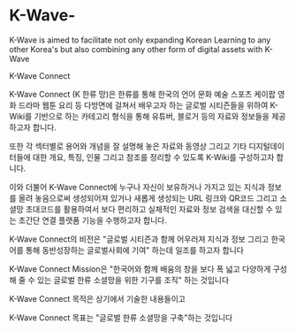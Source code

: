 # K-Wave-
K-Wave is aimed to facilitate not only expanding Korean Learning to any other Korea's  but also combining any other form of digital assets with K-Wave 

K-Wave Connect

K-Wave Connect (K 한류 망)은 한류를 통해 
한국의 언어 문화 예술 스포츠 케이팝 영화 드라마 웹툰 요리 등 다방면에 걸쳐서 배우고자 하는 글로벌 시티즌들을 위하여 
K-Wiki를 기반으로 하는 카테고리 형식을 통해 유튜버, 블로거 등의 자료와 정보들을 제공하고자 합니다.

또한 각 섹터별로 용어와 개념을 잘 설명해 놓은 자료와 동영상 그리고 기타 디지털데이터들에 대한 개요, 특징, 인물 그리고 참조를 
정리할 수 있도록 K-Wiki를 구성하고자 합니다.

이와 더불어 K-Wave Connect에 누구나 자신이 보유하거나 가지고 있는 지식과 정보를 올려 놓음으로써
생성되어져 있거나 새롭게 생성되는 URL 링크와 QR코드 그리고 소셜망 초대코드를 활용하여서
보다 편리하고 실체적인 자료와 정보 검색을 대신할 수 있는 초간단 연결 플랫폼 기능을 수행하고자 합니다.

K-Wave Connect의 비전은 
"글로벌 시티즌과 함께 어우러져 지식과 정보 그리고 한국어를 통해 동반성장하는 글로벌사회에 기여"
하는데 일조를 하고자 합니다

K-Wave Connect Mission은 
"한국어와 함께 배움의 창을 보다 폭 넓고 다양하게 구성해 줄 수 있는 글로벌  한류 소셜망을 위한 기구를 조직"
하는 것입니다

K-Wave Connect 목적은
상기에서 기술한 내용들이고

K-Wave Connect 목표는
"글로벌 한류 소셜망을 구축"하는 것입니다
